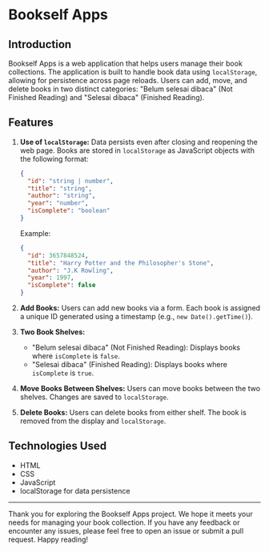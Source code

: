 # Bookself Apps

## Introduction
Bookself Apps is a web application that helps users manage their book collections. The application is built to handle book data using `localStorage`, allowing for persistence across page reloads. Users can add, move, and delete books in two distinct categories: "Belum selesai dibaca" (Not Finished Reading) and "Selesai dibaca" (Finished Reading).

## Features
1. **Use of `localStorage`:** Data persists even after closing and reopening the web page. Books are stored in `localStorage` as JavaScript objects with the following format:
   ```json
   {
     "id": "string | number",
     "title": "string",
     "author": "string",
     "year": "number",
     "isComplete": "boolean"
   }
   ```
   Example:
   ```json
   {
     "id": 3657848524,
     "title": "Harry Potter and the Philosopher's Stone",
     "author": "J.K Rowling",
     "year": 1997,
     "isComplete": false
   }
   ```

2. **Add Books:** Users can add new books via a form. Each book is assigned a unique ID generated using a timestamp (e.g., `new Date().getTime()`).

3. **Two Book Shelves:** 
   - "Belum selesai dibaca" (Not Finished Reading): Displays books where `isComplete` is `false`.
   - "Selesai dibaca" (Finished Reading): Displays books where `isComplete` is `true`.

4. **Move Books Between Shelves:** Users can move books between the two shelves. Changes are saved to `localStorage`.

5. **Delete Books:** Users can delete books from either shelf. The book is removed from the display and `localStorage`.

## Technologies Used
- HTML
- CSS
- JavaScript
- localStorage for data persistence

---
Thank you for exploring the Bookself Apps project. We hope it meets your needs for managing your book collection. If you have any feedback or encounter any issues, please feel free to open an issue or submit a pull request. Happy reading!
